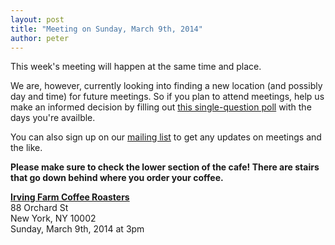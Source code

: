 ```yaml
---
layout: post
title: "Meeting on Sunday, March 9th, 2014"
author: peter
---
```


This week's meeting will happen at the same time and place.

We are, however, currently looking into finding a new location (and possibly day and time) for future meetings.
So if you plan to attend meetings, help us make an informed decision by filling out [this single-question poll](http://www.polljunkie.com/poll/zioiff/preferred-day-for-weekly-meetings) with the days you're availble.

You can also sign up on our [mailing list](https://lists.projectmeshnet.org/cgi-bin/mailman/listinfo/nyc) to get any updates on meetings and the like.

__Please make sure to check the lower section of the cafe! There are stairs that go down behind where you order your coffee.__

__[Irving Farm Coffee Roasters](https://www.google.com/maps/place/Irving+Farm+Coffee+Roasters/@40.7179886,-73.9902479,17z/data=!3m1!4b1!4m2!3m1!1s0x89c259873f0067c1:0x5aede67045aa029f)__<br>
88 Orchard St<br>
New York, NY 10002<br>
Sunday, March 9th, 2014 at 3pm
